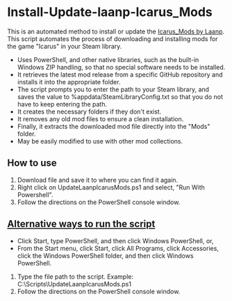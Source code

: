 # Install-Update-laanp-Icarus_Mods

This is an automated method to install or update the [Icarus_Mods by Laanp](https://github.com/laanp/Icarus_Mods).
This script automates the process of downloading and installing mods for the game "Icarus" in your Steam library. 
- Uses PowerShell, and other native libraries, such as the built-in Windows ZIP handling, so that no special software needs to be installed.
- It retrieves the latest mod release from a specific GitHub repository and installs it into the appropriate folder. 
- The script prompts you to enter the path to your Steam library, and saves the value to %appdata/SteamLibraryConfig.txt so that you do not have to keep entering the path. 
- It creates the necessary folders if they don't exist. 
- It removes any old mod files to ensure a clean installation. 
- Finally, it extracts the downloaded mod file directly into the "Mods" folder.
- May be easily modified to use with other mod collections.

## How to use
1. Download file and save it to where you can find it again.
2. Right click on UpdateLaanpIcarusMods.ps1 and select, "Run With Powershell".
3. Follow the directions on the PowerShell console window. 

## [Alternative ways to run the script](https://learn.microsoft.com/en-us/powershell/scripting/windows-powershell/starting-windows-powershell?view=powershell-7.3 ) 
- Click Start, type PowerShell, and then click Windows PowerShell, or, 
- From the Start menu, click Start, click All Programs, click Accessories, click the Windows PowerShell folder, and then click Windows PowerShell.
1. Type the file path to the script. Example: C:\Scripts\UpdateLaanpIcarusMods.ps1
2. Follow the directions on the PowerShell console window.
